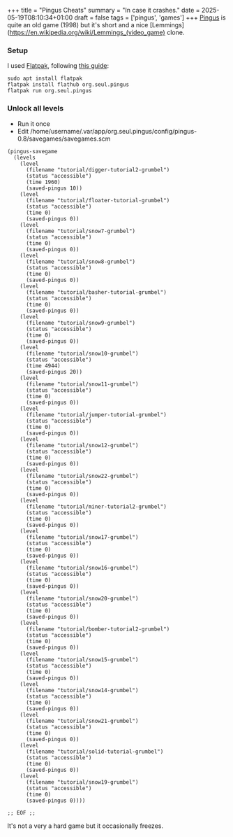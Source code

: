 +++
title = "Pingus Cheats"
summary = "In case it crashes."
date = 2025-05-19T08:10:34+01:00
draft = false
tags = ['pingus', 'games']
+++
[Pingus](https://pingus.seul.org/) is quite an old game (1998) but it's short and a nice [Lemmings](https://en.wikipedia.org/wiki/Lemmings_(video_game) clone.

### Setup

I used [Flatpak](https://flatpak.org/), following [this guide](https://www.clearlinux.org/node/30116.html):
```
sudo apt install flatpak
flatpak install flathub org.seul.pingus
flatpak run org.seul.pingus
```

### Unlock all levels

- Run it once
- Edit /home/username/.var/app/org.seul.pingus/config/pingus-0.8/savegames/savegames.scm

```
(pingus-savegame
  (levels
    (level
      (filename "tutorial/digger-tutorial2-grumbel")
      (status "accessible")
      (time 1960)
      (saved-pingus 10))
    (level
      (filename "tutorial/floater-tutorial-grumbel")
      (status "accessible")
      (time 0)
      (saved-pingus 0))
    (level
      (filename "tutorial/snow7-grumbel")
      (status "accessible")
      (time 0)
      (saved-pingus 0))
    (level
      (filename "tutorial/snow8-grumbel")
      (status "accessible")
      (time 0)
      (saved-pingus 0))
    (level
      (filename "tutorial/basher-tutorial-grumbel")
      (status "accessible")
      (time 0)
      (saved-pingus 0))
    (level
      (filename "tutorial/snow9-grumbel")
      (status "accessible")
      (time 0)
      (saved-pingus 0))
    (level
      (filename "tutorial/snow10-grumbel")
      (status "accessible")
      (time 4944)
      (saved-pingus 20))
    (level
      (filename "tutorial/snow11-grumbel")
      (status "accessible")
      (time 0)
      (saved-pingus 0))
    (level
      (filename "tutorial/jumper-tutorial-grumbel")
      (status "accessible")
      (time 0)
      (saved-pingus 0))
    (level
      (filename "tutorial/snow12-grumbel")
      (status "accessible")
      (time 0)
      (saved-pingus 0))
    (level
      (filename "tutorial/snow22-grumbel")
      (status "accessible")
      (time 0)
      (saved-pingus 0))
    (level
      (filename "tutorial/miner-tutorial2-grumbel")
      (status "accessible")
      (time 0)
      (saved-pingus 0))
    (level
      (filename "tutorial/snow17-grumbel")
      (status "accessible")
      (time 0)
      (saved-pingus 0))
    (level
      (filename "tutorial/snow16-grumbel")
      (status "accessible")
      (time 0)
      (saved-pingus 0))
    (level
      (filename "tutorial/snow20-grumbel")
      (status "accessible")
      (time 0)
      (saved-pingus 0))
    (level
      (filename "tutorial/bomber-tutorial2-grumbel")
      (status "accessible")
      (time 0)
      (saved-pingus 0))
    (level
      (filename "tutorial/snow15-grumbel")
      (status "accessible")
      (time 0)
      (saved-pingus 0))
    (level
      (filename "tutorial/snow14-grumbel")
      (status "accessible")
      (time 0)
      (saved-pingus 0))
    (level
      (filename "tutorial/snow21-grumbel")
      (status "accessible")
      (time 0)
      (saved-pingus 0))
    (level
      (filename "tutorial/solid-tutorial-grumbel")
      (status "accessible")
      (time 0)
      (saved-pingus 0))
    (level
      (filename "tutorial/snow19-grumbel")
      (status "accessible")
      (time 0)
      (saved-pingus 0))))

;; EOF ;;
```

It's not a very a hard game but it occasionally freezes.
